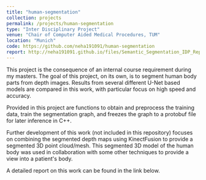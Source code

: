 ```yaml
---
title: "human-segmentation"
collection: projects
permalink: /projects/human-segmentation
type: "Inter Disciplinary Project"
venue: "Chair of Computer Aided Medical Procedures, TUM"
location: "Munich"
code: https://github.com/neha191091/human-segmentation
report: http://neha191091.github.io/files/Semantic_Segmentation_IDP_Report.pdf
---
```


This project is the consequence of an internal course requirement during my masters. 
The goal of this project, on its own, is to segment human body parts from depth images. 
Results from several different U-Net based models are compared in this work, with 
particular focus on high speed and accuracy.

Provided in this project are functions to obtain and preprocess the training data, 
train the segmentation graph, and freezes the graph to a protobuf file for later 
inference in C++.

Further development of this work (not included in this repository) focuses on combining 
the segmented depth maps using KinectFusion to provide a segmented 3D point cloud/mesh. 
This segmented 3D model of the human body was used in collaboration with some other techniques
to provide a view into a patient's body.

A detailed report on this work can be found in the link below.